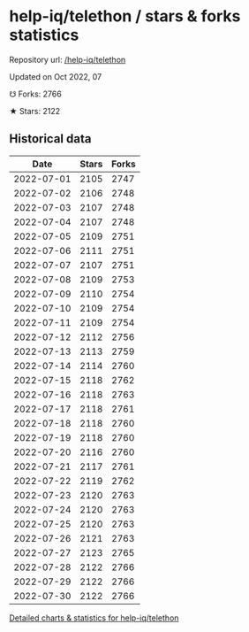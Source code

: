 # help-iq/telethon / stars & forks statistics

Repository url: [/help-iq/telethon](https://github.com/help-iq/telethon)

Updated on Oct 2022, 07

☋ Forks: 2766

★ Stars: 2122

## Historical data
| Date | Stars | Forks |
|------|-------|-------|
| 2022-07-01 | 2105 | 2747 | 
| 2022-07-02 | 2106 | 2748 | 
| 2022-07-03 | 2107 | 2748 | 
| 2022-07-04 | 2107 | 2748 | 
| 2022-07-05 | 2109 | 2751 | 
| 2022-07-06 | 2111 | 2751 | 
| 2022-07-07 | 2107 | 2751 | 
| 2022-07-08 | 2109 | 2753 | 
| 2022-07-09 | 2110 | 2754 | 
| 2022-07-10 | 2109 | 2754 | 
| 2022-07-11 | 2109 | 2754 | 
| 2022-07-12 | 2112 | 2756 | 
| 2022-07-13 | 2113 | 2759 | 
| 2022-07-14 | 2114 | 2760 | 
| 2022-07-15 | 2118 | 2762 | 
| 2022-07-16 | 2118 | 2763 | 
| 2022-07-17 | 2118 | 2761 | 
| 2022-07-18 | 2118 | 2760 | 
| 2022-07-19 | 2118 | 2760 | 
| 2022-07-20 | 2116 | 2760 | 
| 2022-07-21 | 2117 | 2761 | 
| 2022-07-22 | 2119 | 2762 | 
| 2022-07-23 | 2120 | 2763 | 
| 2022-07-24 | 2120 | 2763 | 
| 2022-07-25 | 2120 | 2763 | 
| 2022-07-26 | 2121 | 2763 | 
| 2022-07-27 | 2123 | 2765 | 
| 2022-07-28 | 2122 | 2766 | 
| 2022-07-29 | 2122 | 2766 | 
| 2022-07-30 | 2122 | 2766 | 


[Detailed charts & statistics for help-iq/telethon](https://reviewgithub.com/rep/help-iq/telethon)
